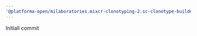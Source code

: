 ```yaml
---
'@platforma-open/milaboratories.mixcr-clonotyping-2.sc-clonotype-builder': patch
---
```


Initiall commit
